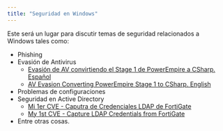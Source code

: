 ```yaml
---
title: "Seguridad en Windows"
---
```


Este será un lugar para discutir temas de seguridad relacionados a Windows tales como:
* Phishing
* Evasión de Antivirus
  * [Evasión de AV convirtiendo el Stage 1 de PowerEmpire a CSharp. Español](/AV-Evasion-Converting-PowerEmpire-Stage-1-to-CSharp-ES/)
  * [AV Evasion Converting PowerEmpire Stage 1 to CSharp. English](/AV-Evasion-Converting-PowerEmpire-Stage-1-to-CSharp-EN/)
* Problemas de configuraciones
* Seguridad en Active Directory
	* [Mi 1er CVE - Caputra de Credenciales LDAP de FortiGate](/Mi-1er-CVE-Captura-Credenciales-LDAP-FortiGate-ES/)
	* [My 1st CVE - Capture LDAP Credentials from FortiGate](/My-1st-CVE-Capture-LDAP-Credentials-From-FortiGate-EN/)
* Entre otras cosas.

